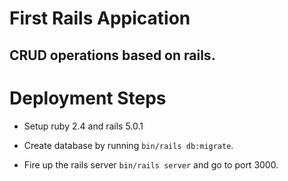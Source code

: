 # First Rails Appication

## CRUD operations based on rails.

# Deployment Steps

* Setup ruby 2.4 and rails 5.0.1

* Create database by running `bin/rails db:migrate`.

* Fire up the rails server `bin/rails server` and go to port 3000.